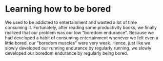 # Learning how to be bored  

We used to be addicted to entertainment and wasted a lot of time consuming it. Fortunately, after reading some productivity books, we finally realized that our problem was our low "boredom endurance". Because we had developed a habit of consuming entertainment whenever we felt even a little bored, our "boredom muscles" were very weak. Hence, just like we slowly developed our running endurance by regularly running, we slowly developed our boredom endurance by regularly being bored.    
